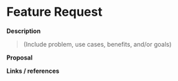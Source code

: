 # Feature Request

**Description**
> (Include problem, use cases, benefits, and/or goals)

**Proposal**

**Links / references**
